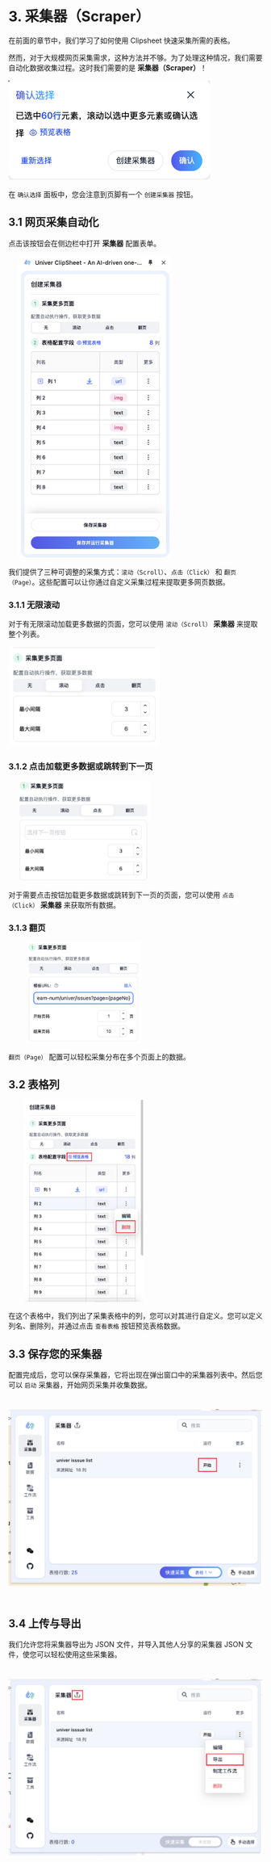 # 3. 采集器（Scraper）

在前面的章节中，我们学习了如何使用 Clipsheet 快速采集所需的表格。

然而，对于大规模网页采集需求，这种方法并不够。为了处理这种情况，我们需要自动化数据收集过程。这时我们需要的是 **采集器（Scraper）**！

<img src="../assets/zh-CN/shared/clipsheet_table_scraping_dialog.png" style="width: 400px; height: 200px; object-fit: contain;" />

在 `确认选择` 面板中，您会注意到页脚有一个 `创建采集器` 按钮。

## 3.1 网页采集自动化

点击该按钮会在侧边栏中打开 **采集器** 配置表单。

<img src="../assets/zh-CN/scraper/clipsheet_create_scraper_form.png" style="width: 340px; height: 600px; object-fit: contain;" />

我们提供了三种可调整的采集方式：`滚动（Scroll）`、`点击（Click）` 和 `翻页（Page）`。这些配置可以让你通过自定义采集过程来提取更多网页数据。

### 3.1.1 无限滚动

对于有无限滚动加载更多数据的页面，您可以使用 `滚动（Scroll）` **采集器** 来提取整个列表。

<img src="../assets/zh-CN/scraper/clipsheet_scraper_scroll_form.png" style="width: 300px; height: 200px; object-fit: contain;" />

### 3.1.2 点击加载更多数据或跳转到下一页

<img src="../assets/zh-CN/scraper/clipsheet_scraper_click_form.png" style="width: 300px; height: 200px; object-fit: contain;" />

对于需要点击按钮加载更多数据或跳转到下一页的页面，您可以使用 `点击（Click）` **采集器** 来获取所有数据。

### 3.1.3 翻页

<img src="../assets/zh-CN/scraper/clipsheet_scraper_page_form.png" style="width: 300px; height: 200px; object-fit: contain;" />

`翻页（Page）` 配置可以轻松采集分布在多个页面上的数据。

## 3.2 表格列

<img src="../assets/zh-CN/scraper/clipsheet_scraper_columns_of_table.png" style="width: 300px; height: 400px; object-fit: contain;" />

在这个表格中，我们列出了采集表格中的列，您可以对其进行自定义。您可以定义列名、删除列，并通过点击 `查看表格` 按钮预览表格数据。

## 3.3 保存您的采集器

配置完成后，您可以保存采集器，它将出现在弹出窗口中的采集器列表中。然后您可以 `启动` 采集器，开始网页采集并收集数据。

<img src="../assets/zh-CN/scraper/clipsheet_popup_scraper_list.png" style="width: 600px; height: 400px; object-fit: contain;" />

## 3.4 上传与导出

我们允许您将采集器导出为 JSON 文件，并导入其他人分享的采集器 JSON 文件，使您可以轻松使用这些采集器。

<img src="../assets/zh-CN/scraper/clipsheet_popup_scraper_upload_and_export.png" style="width: 600px; height: 400px; object-fit: contain;" />
